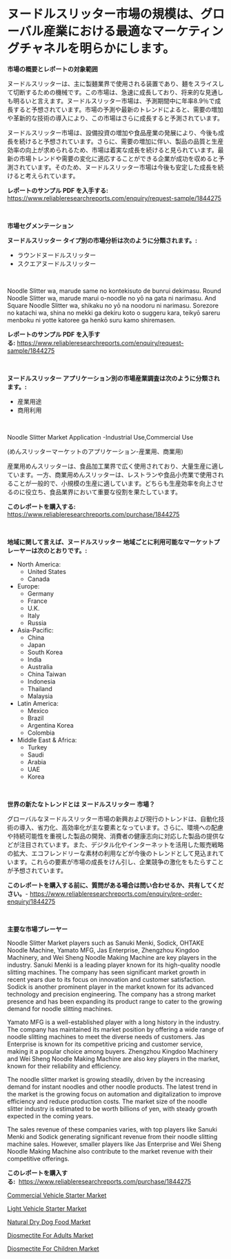 <p><h1>ヌードルスリッター市場の規模は、グローバル産業における最適なマーケティングチャネルを明らかにします。</h1></p><p><strong>市場の概要とレポートの対象範囲</strong></p>
<p><p>ヌードルスリッターは、主に製麺業界で使用される装置であり、麺をスライスして切断するための機械です。この市場は、急速に成長しており、将来的な見通しも明るいと言えます。ヌードルスリッター市場は、予測期間中に年率8.9％で成長すると予想されています。市場の予測や最新のトレンドによると、需要の増加や革新的な技術の導入により、この市場はさらに成長すると予測されています。 </p><p>ヌードルスリッター市場は、設備投資の増加や食品産業の発展により、今後も成長を続けると予想されています。さらに、需要の増加に伴い、製品の品質と生産効率の向上が求められるため、市場は着実な成長を続けると見られています。最新の市場トレンドや需要の変化に適応することができる企業が成功を収めると予測されています。そのため、ヌードルスリッター市場は今後も安定した成長を続けると考えられています。</p></p>
<p><strong>レポートのサンプル PDF を入手する:</strong> <a href="https://www.reliableresearchreports.com/enquiry/request-sample/1844275">https://www.reliableresearchreports.com/enquiry/request-sample/1844275</a></p>
<p>&nbsp;</p>
<p><strong>市場セグメンテーション</strong></p>
<p><strong>ヌードルスリッター タイプ別の市場分析は次のように分類されます。:</strong></p>
<p><ul><li>ラウンドヌードルスリッター</li><li>スクエアヌードルスリッター</li></ul></p>
<p>&nbsp;</p>
<p><p>Noodle Slitter wa, marude same no kontekisuto de bunrui dekimasu. Round Noodle Slitter wa, marude marui o-noodle no yō na gata ni narimasu. And Square Noodle Slitter wa, shikaku no yō na noodoru ni narimasu. Sorezore no katachi wa, shina no mekki ga dekiru koto o suggeru kara, teikyō sareru menboku ni yotte katoree ga henkō suru kamo shiremasen.</p></p>
<p><strong>レポートのサンプル PDF を入手する:</strong>&nbsp;<a href="https://www.reliableresearchreports.com/enquiry/request-sample/1844275">https://www.reliableresearchreports.com/enquiry/request-sample/1844275</a></p>
<p>&nbsp;</p>
<p><strong> ヌードルスリッター アプリケーション別の市場産業調査は次のように分類されます。:</strong></p>
<p><ul><li>産業用途</li><li>商用利用</li></ul></p>
<p>&nbsp;</p>
<p><p>Noodle Slitter Market Application -Industrial Use,Commercial Use</p><p>(めんスリッターマーケットのアプリケーション-産業用、商業用)</p><p>産業用めんスリッターは、食品加工業界で広く使用されており、大量生産に適しています。一方、商業用めんスリッターは、レストランや食品小売業で使用されることが一般的で、小規模の生産に適しています。どちらも生産効率を向上させるのに役立ち、食品業界において重要な役割を果たしています。</p></p>
<p><strong>このレポートを購入する:</strong>&nbsp; <a href="https://www.reliableresearchreports.com/purchase/1844275">https://www.reliableresearchreports.com/purchase/1844275</a></p>
<p>&nbsp;</p>
<p><strong>地域に関して言えば、ヌードルスリッター 地域ごとに利用可能なマーケットプレーヤーは次のとおりです。:</strong></p>
<p><ul>
    <li>
        North America:
        <ul>
            <li>United States</li>
            <li>Canada</li>
        </ul>
    </li>
    <li>
        Europe:
        <ul>
            <li>Germany</li>
            <li>France</li>
            <li>U.K.</li>
            <li>Italy</li>
            <li>Russia</li>
        </ul>
    </li>
    <li>
        Asia-Pacific:
        <ul>
            <li>China</li>
            <li>Japan</li>
            <li>South Korea</li>
            <li>India</li>
            <li>Australia</li>
            <li>China Taiwan</li>
            <li>Indonesia</li>
            <li>Thailand</li>
            <li>Malaysia</li>
        </ul>
    </li>
    <li>
        Latin America:
        <ul>
            <li>Mexico</li>
            <li>Brazil</li>
            <li>Argentina Korea</li>
            <li>Colombia</li>
        </ul>
    </li>
    <li>
        Middle East & Africa:
        <ul>
            <li>Turkey</li>
            <li>Saudi</li>
            <li>Arabia</li>
            <li>UAE</li>
            <li>Korea</li>
        </ul>
    </li>
    </ul></p>
<p>&nbsp;</p>
<p><strong>世界の新たなトレンドとは ヌードルスリッター 市場？</strong></p>
<p><p>グローバルなヌードルスリッター市場の新興および現行のトレンドは、自動化技術の導入、省力化、高効率化が主な要素となっています。さらに、環境への配慮や持続可能性を重視した製品の開発、消費者の健康志向に対応した製品の提供などが注目されています。また、デジタル化やインターネットを活用した販売戦略の拡大、エコフレンドリーな素材の利用などが今後のトレンドとして見込まれています。これらの要素が市場の成長をけん引し、企業競争の激化をもたらすことが予想されています。</p></p>
<p><strong>このレポートを購入する前に、質問がある場合は問い合わせるか、共有してください。</strong>- <a href="https://www.reliableresearchreports.com/enquiry/pre-order-enquiry/1844275">https://www.reliableresearchreports.com/enquiry/pre-order-enquiry/1844275</a></p>
<p>&nbsp;</p>
<p><strong>主要な市場プレーヤー</strong></p>
<p><p>Noodle Slitter Market players such as Sanuki Menki, Sodick, OHTAKE Noodle Machine, Yamato MFG, Jas Enterprise, Zhengzhou Kingdoo Machinery, and Wei Sheng Noodle Making Machine are key players in the industry. Sanuki Menki is a leading player known for its high-quality noodle slitting machines. The company has seen significant market growth in recent years due to its focus on innovation and customer satisfaction. Sodick is another prominent player in the market known for its advanced technology and precision engineering. The company has a strong market presence and has been expanding its product range to cater to the growing demand for noodle slitting machines. </p><p>Yamato MFG is a well-established player with a long history in the industry. The company has maintained its market position by offering a wide range of noodle slitting machines to meet the diverse needs of customers. Jas Enterprise is known for its competitive pricing and customer service, making it a popular choice among buyers. Zhengzhou Kingdoo Machinery and Wei Sheng Noodle Making Machine are also key players in the market, known for their reliability and efficiency.</p><p>The noodle slitter market is growing steadily, driven by the increasing demand for instant noodles and other noodle products. The latest trend in the market is the growing focus on automation and digitalization to improve efficiency and reduce production costs. The market size of the noodle slitter industry is estimated to be worth billions of yen, with steady growth expected in the coming years.</p><p>The sales revenue of these companies varies, with top players like Sanuki Menki and Sodick generating significant revenue from their noodle slitting machine sales. However, smaller players like Jas Enterprise and Wei Sheng Noodle Making Machine also contribute to the market revenue with their competitive offerings.</p></p>
<p><strong>このレポートを購入する:</strong>&nbsp;&nbsp;<a href="https://www.reliableresearchreports.com/purchase/1844275">https://www.reliableresearchreports.com/purchase/1844275</a></p>
<p><p><a href="https://gentle-editor-9db.notion.site/Commercial-Vehicle-Starter-Market-Challenges-Opportunities-and-Growth-Drivers-and-Major-Market-Pl-f70c92d706b1442d94ba66f65243d0be">Commercial Vehicle Starter Market</a></p><p><a href="https://frill-swim-3cd.notion.site/Light-Vehicle-Starter-Market-A-Comprehensive-Report-of-its-Market-Share-Growth-Trends-2024-2031-9669afb60e9b4f1bb64a9c9639fb6f1b">Light Vehicle Starter Market</a></p><p><a href="https://view.publitas.com/reportprime-1/natural-dry-dog-food-market-centers-on-aspects-such-as-market-growth-market-share-market-opportunity-and-projected-forecasts-spanning-from-2024-to-2031/">Natural Dry Dog Food Market</a></p><p><a href="https://github.com/beatblasta/Market-Research-Report-List-2/blob/main/diosmectite-for-adults-market.md">Diosmectite For Adults Market</a></p><p><a href="https://github.com/angelajermaine/Market-Research-Report-List-2/blob/main/diosmectite-for-children-market.md">Diosmectite For Children Market</a></p></p>